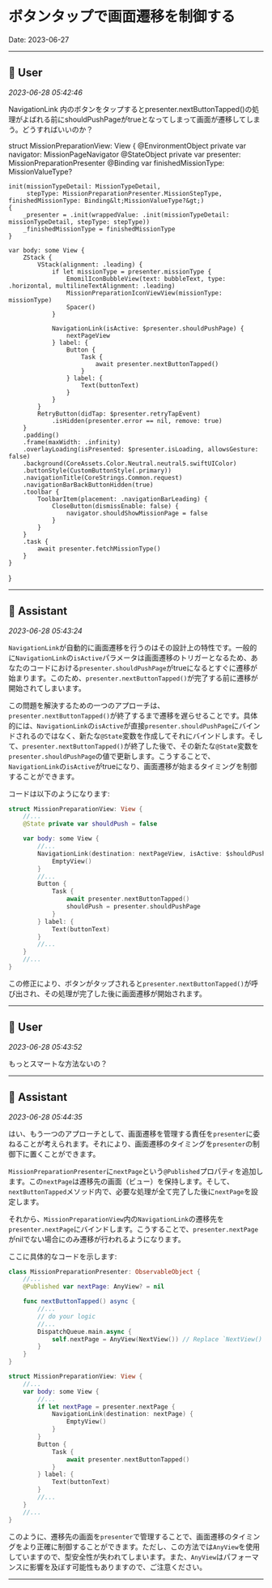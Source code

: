 # ボタンタップで画面遷移を制御する

Date: 2023-06-27

---

## 👤 User
*2023-06-28 05:42:46*

NavigationLink 内のボタンをタップするとpresenter.nextButtonTapped()の処理がよばれる前にshouldPushPageがtrueとなってしまって画面が遷移してしまう。どうすればいいのか？

struct MissionPreparationView: View {
    @EnvironmentObject private var navigator: MissionPageNavigator
    @StateObject private var presenter: MissionPreparationPresenter
    @Binding var finishedMissionType: MissionValueType?

    init(missionTypeDetail: MissionTypeDetail,
         stepType: MissionPreparationPresenter.MissionStepType, finishedMissionType: Binding&lt;MissionValueType?&gt;)
    {
        _presenter = .init(wrappedValue: .init(missionTypeDetail: missionTypeDetail, stepType: stepType))
        _finishedMissionType = finishedMissionType
    }

    var body: some View {
        ZStack {
            VStack(alignment: .leading) {
                if let missionType = presenter.missionType {
                    EmomilIconBubbleView(text: bubbleText, type: .horizontal, multilineTextAlignment: .leading)
                    MissionPreparationIconViewView(missionType: missionType)
                    Spacer()
                }

                NavigationLink(isActive: $presenter.shouldPushPage) {
                    nextPageView
                } label: {
                    Button {
                        Task {
                            await presenter.nextButtonTapped()
                        }
                    } label: {
                        Text(buttonText)
                    }
                }
            }
            RetryButton(didTap: $presenter.retryTapEvent)
                .isHidden(presenter.error == nil, remove: true)
        }
        .padding()
        .frame(maxWidth: .infinity)
        .overlayLoading(isPresented: $presenter.isLoading, allowsGesture: false)
        .background(CoreAssets.Color.Neutral.neutral5.swiftUIColor)
        .buttonStyle(CustomButtonStyle(.primary))
        .navigationTitle(CoreStrings.Common.request)
        .navigationBarBackButtonHidden(true)
        .toolbar {
            ToolbarItem(placement: .navigationBarLeading) {
                CloseButton(dismissEnable: false) {
                    navigator.shouldShowMissionPage = false
                }
            }
        }
        .task {
            await presenter.fetchMissionType()
        }
    }
}

---

## 🤖 Assistant
*2023-06-28 05:43:24*

`NavigationLink`が自動的に画面遷移を行うのはその設計上の特性です。一般的に`NavigationLink`の`isActive`パラメータは画面遷移のトリガーとなるため、あなたのコードにおける`presenter.shouldPushPage`がtrueになるとすぐに遷移が始まります。このため、`presenter.nextButtonTapped()`が完了する前に遷移が開始されてしまいます。

この問題を解決するための一つのアプローチは、`presenter.nextButtonTapped()`が終了するまで遷移を遅らせることです。具体的には、`NavigationLink`の`isActive`が直接`presenter.shouldPushPage`にバインドされるのではなく、新たな`@State`変数を作成してそれにバインドします。そして、`presenter.nextButtonTapped()`が終了した後で、その新たな`@State`変数を`presenter.shouldPushPage`の値で更新します。こうすることで、`NavigationLink`の`isActive`がtrueになり、画面遷移が始まるタイミングを制御することができます。

コードは以下のようになります:

```swift
struct MissionPreparationView: View {
    //...
    @State private var shouldPush = false

    var body: some View {
        //...
        NavigationLink(destination: nextPageView, isActive: $shouldPush) {
            EmptyView()
        }
        //...
        Button {
            Task {
                await presenter.nextButtonTapped()
                shouldPush = presenter.shouldPushPage
            }
        } label: {
            Text(buttonText)
        }
        //...
    }
    //...
}
```

この修正により、ボタンがタップされると`presenter.nextButtonTapped()`が呼び出され、その処理が完了した後に画面遷移が開始されます。

---

## 👤 User
*2023-06-28 05:43:52*

もっとスマートな方法ないの？

---

## 🤖 Assistant
*2023-06-28 05:44:35*

はい、もう一つのアプローチとして、画面遷移を管理する責任を`presenter`に委ねることが考えられます。それにより、画面遷移のタイミングを`presenter`の制御下に置くことができます。

`MissionPreparationPresenter`に`nextPage`という`@Published`プロパティを追加します。この`nextPage`は遷移先の画面（ビュー）を保持します。そして、`nextButtonTapped`メソッド内で、必要な処理が全て完了した後に`nextPage`を設定します。

それから、`MissionPreparationView`内の`NavigationLink`の遷移先を`presenter.nextPage`にバインドします。こうすることで、`presenter.nextPage`がnilでない場合にのみ遷移が行われるようになります。

ここに具体的なコードを示します:

```swift
class MissionPreparationPresenter: ObservableObject {
    //...
    @Published var nextPage: AnyView? = nil

    func nextButtonTapped() async {
        //...
        // do your logic
        //...
        DispatchQueue.main.async {
            self.nextPage = AnyView(NextView()) // Replace `NextView()` with your actual next view.
        }
    }
}

struct MissionPreparationView: View {
    //...
    var body: some View {
        //...
        if let nextPage = presenter.nextPage {
            NavigationLink(destination: nextPage) {
                EmptyView()
            }
        }
        Button {
            Task {
                await presenter.nextButtonTapped()
            }
        } label: {
            Text(buttonText)
        }
        //...
    }
    //...
}
```

このように、遷移先の画面を`presenter`で管理することで、画面遷移のタイミングをより正確に制御することができます。ただし、この方法では`AnyView`を使用していますので、型安全性が失われてしまいます。また、`AnyView`はパフォーマンスに影響を及ぼす可能性もありますので、ご注意ください。

---
